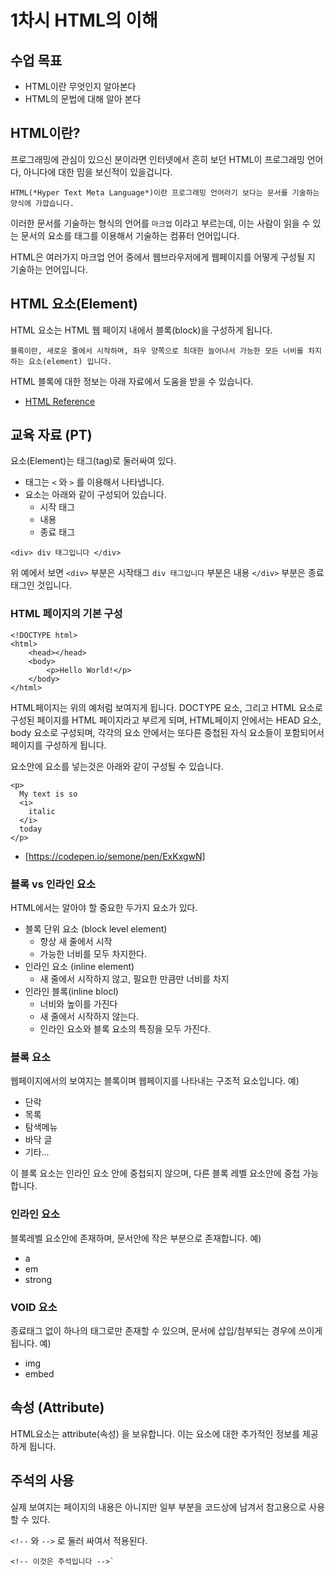# 1차시 HTML의 이해

## 수업 목표

* HTML이란 무엇인지 알아본다
* HTML의 문법에 대해 알아 본다

## HTML이란?

프로그래밍에 관심이 있으신 분이라면 인터넷에서 흔히 보던 HTML이 프로그래밍 언어다, 아니다에 대한 밈을 보신적이 있을겁니다.

```
HTML(*Hyper Text Meta Language*)이란 프로그래밍 언어라기 보다는 문서를 기술하는 양식에 가깝습니다.
```

이러한 문서를 기술하는 형식의 언어를 `마크업` 이라고 부르는데, 이는 사람이 읽을 수 있는 문서의 요소를 태그를 이용해서 기술하는 컴퓨터 언어입니다.

HTML은 여러가지 마크업 언어 중에서 웹브라우저에게 웹페이지를 어떻게 구성될 지 기술하는 언어입니다.

## HTML 요소(Element)

HTML 요소는 HTML 웹 페이지 내에서 블록(block)을 구성하게 됩니다.

```
블록이란, 새로운 줄에서 시작하며, 좌우 양쪽으로 최대한 늘어나서 가능한 모든 너비를 차지하는 요소(element) 입니다.
```

HTML 블록에 대한 정보는 아래 자료에서 도움을 받을 수 있습니다.
- [HTML Reference](https://www.w3schools.com/tags/)
## 교육 자료 (PT)

요소(Element)는 태그(tag)로 둘러싸여 있다.
* 태그는 `<` 와 `>` 를 이용해서 나타냅니다.
* 요소는 아래와 같이 구성되어 있습니다.
  *  시작 태그
  *  내용
  *  종료 태그

```
<div> div 태그입니다 </div>
```
위 예에서 보면
`<div>` 부분은 시작태그
`div 태그입니다` 부분은 내용
`</div>` 부분은 종료 태그인 것입니다.

### HTML 페이지의 기본 구성

```
<!DOCTYPE html>
<html>
    <head></head>
    <body>
        <p>Hello World!</p>
    </body>
</html>
```

HTML페이지는 위의 예처럼 보여지게 됩니다.
DOCTYPE 요소, 그리고 HTML 요소로 구성된 페이지를 HTML 페이지라고 부르게 되며,
HTML페이지 안에서는 HEAD 요소, body 요소로 구성되며, 각각의 요소 안에서는 또다른 중첩된 자식 요소들이 포함되어서 페이지를 구성하게 됩니다.

요소안에 요소를 넣는것은 아래와 같이 구성될 수 있습니다.

```
<p>
  My text is so 
  <i>
    italic
  </i> 
  today
</p>
```
* [https://codepen.io/semone/pen/ExKxgwN]

### 블록 vs 인라인 요소

HTML에서는 알아야 할 중요한 두가지 요소가 있다.

* 블록 단위 요소 (block level element)
  *  항상 새 줄에서 시작
  * 가능한 너비를 모두 차지한다.
* 인라인 요소 (inline element)
  *  새 줄에서 시작하지 않고, 필요한 만큼만 너비를 차지
* 인라인 블록(inline blocl)
  *  너비와 높이를 가진다
  *  새 줄에서 시작하지 않는다.
  *  인라인 요소와 블록 요소의 특징을 모두 가진다.
  
### 블록 요소

웹페이지에서의 보여지는 블록이며 웹페이지를 나타내는 구조적 요소입니다.
예)
* 단락
* 목록
* 탐색메뉴
* 바닥 글
* 기타...

이 블록 요소는 인라인 요소 안에 중첩되지 않으며, 다른 블록 레벨 요소안에 중첩 가능합니다.

### 인라인 요소

블록레벨 요소안에 존재하며, 문서안에 작은 부분으로 존재합니다.
예)
* a
* em
* strong

### VOID 요소

종료태그 없이 하나의 태그로만 존재할 수 있으며, 문서에 삽입/첨부되는 경우에 쓰이게 됩니다.
예)
* img
* embed

## 속성 (Attribute)

HTML요소는 attribute(속성) 을 보유합니다.
이는 요소에 대한 추가적인 정보를 제공하게 됩니다.

## 주석의 사용
실제 보여지는 페이지의 내용은 아니지만 일부 부분을 코드상에 남겨서 참고용으로 사용할 수 있다.

`<!--` 와 `-->` 로 둘러 싸여서 적용된다.

```
<!-- 이것은 주석입니다 -->`
```
